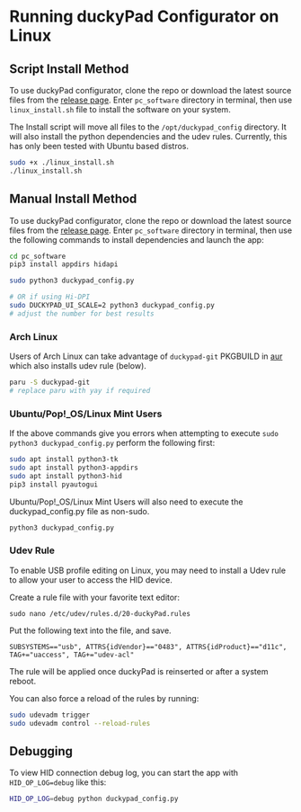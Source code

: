 # Running duckyPad Configurator on Linux

## Script Install Method
To use duckyPad configurator, clone the repo or download the latest source files from the [release page](https://github.com/dekuNukem/duckyPad/releases/latest). Enter `pc_software` directory in terminal, then use `linux_install.sh` file to install the software on your system.

The Install script will move all files to the `/opt/duckypad_config` directory. It will also install the python dependencies and the udev rules. Currently, this has only been tested with Ubuntu based distros.

```bash
sudo +x ./linux_install.sh
./linux_install.sh
```

## Manual Install Method

To use duckyPad configurator, clone the repo or download the latest source files from the [release page](https://github.com/dekuNukem/duckyPad/releases/latest). Enter `pc_software` directory in terminal, then use the following commands to install dependencies and launch the app:

```bash
cd pc_software
pip3 install appdirs hidapi

sudo python3 duckypad_config.py

# OR if using Hi-DPI
sudo DUCKYPAD_UI_SCALE=2 python3 duckypad_config.py
# adjust the number for best results
```

### Arch Linux

Users of Arch Linux can take advantage of `duckypad-git` PKGBUILD in [aur](https://aur.archlinux.org/packages/duckypad-git) which also installs udev rule (below).

```bash
paru -S duckypad-git
# replace paru with yay if required
```

### Ubuntu/Pop!_OS/Linux Mint Users

If the above commands give you errors when attempting to execute `sudo python3 duckypad_config.py` perform the following first:

```bash
sudo apt install python3-tk
sudo apt install python3-appdirs
sudo apt install python3-hid
pip3 install pyautogui
```

Ubuntu/Pop!_OS/Linux Mint Users will also need to execute the duckypad_config.py file as non-sudo.

```bash
python3 duckypad_config.py
```

### Udev Rule

To enable USB profile editing on Linux, you may need to install a Udev rule to allow your user to access the HID device.

Create a rule file with your favorite text editor:

`sudo nano /etc/udev/rules.d/20-duckyPad.rules`

Put the following text into the file, and save.

```
SUBSYSTEMS=="usb", ATTRS{idVendor}=="0483", ATTRS{idProduct}=="d11c", TAG+="uaccess", TAG+="udev-acl"
```

The rule will be applied once duckyPad is reinserted or after a system reboot.

You can also force a reload of the rules by running:

```bash
sudo udevadm trigger
sudo udevadm control --reload-rules
```

## Debugging

To view HID connection debug log, you can start the app with `HID_OP_LOG=debug` like this:

```bash
HID_OP_LOG=debug python duckypad_config.py
```
